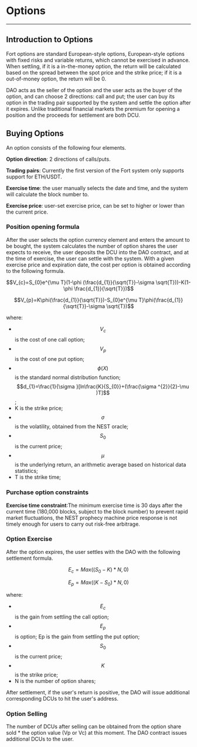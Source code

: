 # Options

---

## Introduction to Options

Fort options are standard European-style options, European-style options with fixed risks and variable returns, which cannot be exercised in advance. When settling, if it is a in-the-money option, the return will be calculated based on the spread between the spot price and the strike price; if it is a out-of-money option, the return will be 0. 

DAO acts as the seller of the option and the user acts as the buyer of the option, and can choose 2 directions: call and put; the user can buy its option in the trading pair supported by the system and settle the option after it expires. Unlike traditional financial markets the premium for opening a position and the proceeds for settlement are both DCU.

## Buying Options

An option consists of the following four elements.

**Option direction**: 2 directions of calls/puts.

**Trading pairs**: Currently the first version of the Fort system only supports support for ETH/USDT.

**Exercise time**: the user manually selects the date and time, and the system will calculate the block number to.

**Exercise price**: user-set exercise price, can be set to higher or lower than the current price.

### Position opening formula

After the user selects the option currency element and enters the amount to be bought, the system calculates the number of option shares the user expects to receive, the user deposits the DCU into the DAO contract, and at the time of exercise, the user can settle with the system. With a given exercise price and expiration date, the cost per option is obtained according to the following formula.

$$V_{c}=S_{0}e^{\mu T}(1-\phi (\frac{d_{1}}{\sqrt{T}}-\sigma \sqrt{T}))-K(1-\phi \frac{d_{1}}{\sqrt{T}})$$

$$V_{p}=K\phi(\frac{d_{1}}{\sqrt{T}})-S_{0}e^{\mu T}\phi(\frac{d_{1}}{\sqrt{T}}-\sigma \sqrt{T})$$

where:

- $$V_{c}$$ is the cost of one call option;
- $$V_{p}$$ is the cost of one put option;
- $$\phi(X)$$ is the standard normal distribution function;$$d_{1}=\frac{1}{\sigma }[ln\frac{K}{S_{0}}+(\frac{\sigma ^{2}}{2}-\mu )T]$$;
- K is the strike price;
- $$\sigma$$ is the volatility, obtained from the NEST oracle;
- $$S_{0}$$ is the current price;
- $$\mu$$ is the underlying return, an arithmetic average based on historical data statistics;
- T is the strike time;

### Purchase option constraints

**Exercise time constraint**:The minimum exercise time is 30 days after the current time (180,000
blocks, subject to the block number) to prevent rapid market fluctuations, the NEST prophecy machine price response is not timely enough for users to carry out risk-free arbitrage.

### Option Exercise

After the option expires, the user settles with the DAO with the following settlement formula.

$$E_{c}=Max((S_{0}-K)*N, 0)$$

$$E_{p}=Max((K-S_{0})*N, 0)$$

where:

- $$E_{c}$$ is the gain from settling the call option;
- $$E_{p}$$ is option; Ep is the gain from settling the put option;
- $$S_{0}$$ is the current price;
- $$K$$ is the strike price;
- N is the number of option shares;

After settlement, if the user's return is positive, the DAO will issue additional corresponding DCUs to hit the user's address.

### Option Selling

The number of DCUs after selling can be obtained from the option share sold * the option value (Vp or Vc) at this moment. The DAO contract issues additional DCUs to the user.